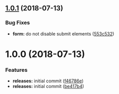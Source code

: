 <a name="1.0.1"></a>
## [1.0.1](https://github.com/hypeJunctionPro/Elgg3-hypeCaptcha/compare/1.0.0...1.0.1) (2018-07-13)


### Bug Fixes

* **form:** do not disable submit elements ([553c532](https://github.com/hypeJunctionPro/Elgg3-hypeCaptcha/commit/553c532))



<a name="1.0.0"></a>
# 1.0.0 (2018-07-13)


### Features

* **releases:** initial commit ([f46786e](https://github.com/hypeJunctionPro/Elgg3-hypeCaptcha/commit/f46786e))
* **releases:** initial commit ([be417b4](https://github.com/hypeJunctionPro/Elgg3-hypeCaptcha/commit/be417b4))



